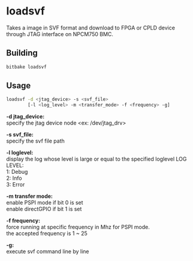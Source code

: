 # loadsvf

Takes a image in SVF format and download to FPGA or CPLD device through JTAG interface on NPCM750 BMC.

## Building

```bash
bitbake loadsvf
```

## Usage

```bash
loadsvf -d <jtag_device> -s <svf_file>
        [-l <log_level> -m <transfer_mode> -f <frequency> -g]
```

**-d jtag_device:**  
specify the jtag device node <ex: /dev/jtag_drv>

**-s svf_file:**  
specify the svf file path  

**-l loglevel:**  
display the log whose level is large or equal to the specified loglevel
LOG LEVEL:  
1: Debug  
2: Info  
3: Error  

**-m transfer mode:**  
enable PSPI mode if bit 0 is set  
enable directGPIO if bit 1 is set  

**-f frequency:**  
force running at specific frequency in Mhz for PSPI mode.  
the accepted frequency is 1 ~ 25  

**-g:**  
execute svf command line by line  



